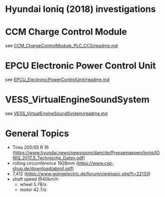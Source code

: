 
# Hyundai Ioniq (2018) investigations


# CCM Charge Control Module

see [CCM_ChargeControlModule_PLC_CCS/readme.md](CCM_ChargeControlModule_PLC_CCS/readme.md)

# EPCU Electronic Power Control Unit

see [EPCU_ElectronicPowerControlUnit/readme.md](EPCU_ElectronicPowerControlUnit/readme.md)

# VESS_VirtualEngineSoundSystem

see [VESS_VirtualEngineSoundSystem/readme.md](VESS_VirtualEngineSoundSystem/readme.md)

# General Topics

- Tires 205/55 R 16 (https://www.hyundai.news/newsroom/dam/de/Pressemappen/Ioniq/IONIQ_2017_5_Technische_Daten.pdf)
- rolling circumference 1928mm (https://www.csp-shop.de/download/abroll.pdf)
- 7,412 (https://www.goingelectric.de/forum/viewtopic.php?t=22133)
- shaft speed @40km/h
    - wheel 5.76/s
    - motor 42.7/s


